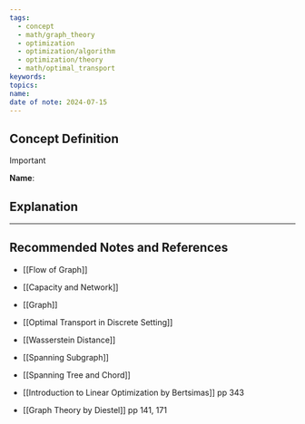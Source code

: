 ```yaml
---
tags:
  - concept
  - math/graph_theory
  - optimization
  - optimization/algorithm
  - optimization/theory
  - math/optimal_transport
keywords: 
topics: 
name: 
date of note: 2024-07-15
---
```


## Concept Definition

>[!important]
>**Name**: 



## Explanation





-----------
##  Recommended Notes and References



- [[Flow of Graph]]
- [[Capacity and Network]]
- [[Graph]]

- [[Optimal Transport in Discrete Setting]]
- [[Wasserstein Distance]]

- [[Spanning Subgraph]]
- [[Spanning Tree and Chord]]


- [[Introduction to Linear Optimization by Bertsimas]] pp 343
- [[Graph Theory by Diestel]] pp 141, 171